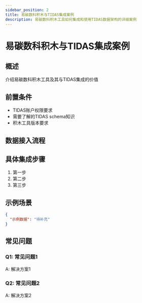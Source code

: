 ```yaml
---
sidebar_position: 2
title: 易碳数科积木与TIDAS集成案例
description: 易碳数科积木工具如何集成和使用TIDAS数据架构的详细案例
---
```


# 易碳数科积木与TIDAS集成案例

## 概述

介绍易碳数科积木工具及其与TIDAS集成的价值

## 前置条件

- TIDAS账户权限要求
- 需要了解的TIDAS schema知识
- 积木工具版本要求

## 数据接入流程

## 具体集成步骤

1. 第一步
2. 第二步
3. 第三步

## 示例场景

```json
{
  "示例数据": "待补充"
}
```

## 常见问题

### Q1: 常见问题1

A: 解决方案1

### Q2: 常见问题2

A: 解决方案2
